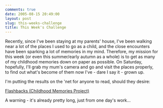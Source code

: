 ```yaml
---
comments: true
date: 2005-08-15 20:49:00
layout: post
slug: this-weeks-challenge
title: This Week's Challenge
---
```


Recently, since I've been staying at my parents' house, I've been walking near a lot of the places I used to go as a child, and the close encounters have been sparking a lot of memories in my mind.  Therefore, my mission for this week (or even this summer/early autumn as a whole) is to get as many of my childhood memories down on paper as possible.  On Saturday, hopefully, I'll grab my mum's camera and go and visit the places properly, to find out what's become of them now I've - dare I say it - grown up.  

I'm putting the results on the 'net for anyone to read, should they desire:  

<a href="http://scraps.ianrenton.com/childhood-memories.txt">Flashbacks (Childhood Memories Project)</a>  

A warning - it's already pretty long, just from one day's work...  


